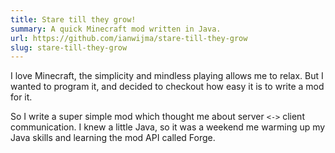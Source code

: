 ```yaml
---
title: Stare till they grow!
summary: A quick Minecraft mod written in Java.
url: https://github.com/ianwijma/stare-till-they-grow
slug: stare-till-they-grow
---
```


I love Minecraft, the simplicity and mindless playing allows me to relax.
But I wanted to program it, and decided to checkout how easy it is to write a mod for it.

So I write a super simple mod which thought me about server `<->` client communication. 
I knew a little Java, so it was a weekend me warming up my Java skills and learning the mod API called Forge.